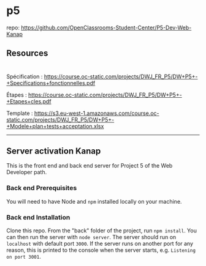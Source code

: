 # p5
repo: https://github.com/OpenClassrooms-Student-Center/P5-Dev-Web-Kanap


## Resources
#


Spécification : https://course.oc-static.com/projects/DWJ_FR_P5/DW+P5+-+Specifications+fonctionnelles.pdf


Étapes : https://course.oc-static.com/projects/DWJ_FR_P5/DW+P5+-+Etapes+cles.pdf


 Template : https://s3.eu-west-1.amazonaws.com/course.oc-static.com/projects/DWJ_FR_P5/DW+P5+-+Modele+plan+tests+acceptation.xlsx

----

##  Server activation Kanap #

This is the front end and back end server for Project 5 of the Web Developer path.

### Back end Prerequisites ###

You will need to have Node and `npm` installed locally on your machine.

### Back end Installation ###

Clone this repo. From the "back" folder of the project, run `npm install`. You 
can then run the server with `node server`. 
The server should run on `localhost` with default port `3000`. If the
server runs on another port for any reason, this is printed to the
console when the server starts, e.g. `Listening on port 3001`.
